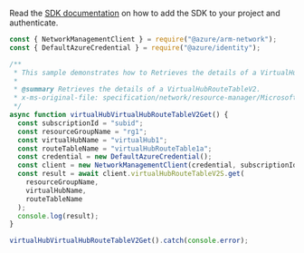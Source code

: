 Read the [SDK documentation](https://github.com/Azure/azure-sdk-for-js/blob/%40azure%2Farm-network_27.0.0/sdk/network/arm-network/README.md) on how to add the SDK to your project and authenticate.

```javascript
const { NetworkManagementClient } = require("@azure/arm-network");
const { DefaultAzureCredential } = require("@azure/identity");

/**
 * This sample demonstrates how to Retrieves the details of a VirtualHubRouteTableV2.
 *
 * @summary Retrieves the details of a VirtualHubRouteTableV2.
 * x-ms-original-file: specification/network/resource-manager/Microsoft.Network/stable/2021-05-01/examples/VirtualHubRouteTableV2Get.json
 */
async function virtualHubVirtualHubRouteTableV2Get() {
  const subscriptionId = "subid";
  const resourceGroupName = "rg1";
  const virtualHubName = "virtualHub1";
  const routeTableName = "virtualHubRouteTable1a";
  const credential = new DefaultAzureCredential();
  const client = new NetworkManagementClient(credential, subscriptionId);
  const result = await client.virtualHubRouteTableV2S.get(
    resourceGroupName,
    virtualHubName,
    routeTableName
  );
  console.log(result);
}

virtualHubVirtualHubRouteTableV2Get().catch(console.error);
```
